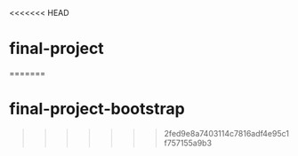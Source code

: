 <<<<<<< HEAD
# final-project
=======
# final-project-bootstrap
>>>>>>> 2fed9e8a7403114c7816adf4e95c1f757155a9b3
